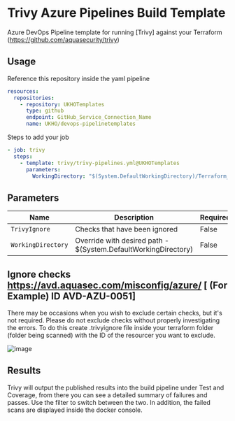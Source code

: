 # Trivy Azure Pipelines Build Template

Azure DevOps Pipeline template for running [Trivy] against your Terraform (https://github.com/aquasecurity/trivy)

## Usage

Reference this repository inside the yaml pipeline

```yaml
resources:
  repositories: 
    - repository: UKHOTemplates
      type: github
      endpoint: GitHub_Service_Connection_Name
      name: UKHO/devops-pipelinetemplates
```

Steps to add your job

```yaml
- job: trivy
  steps: 
    - template: trivy/trivy-pipelines.yml@UKHOTemplates
      parameters: 
        WorkingDirectory: "$(System.DefaultWorkingDirectory)/Terraform_Folder"
```


## Parameters


| Name                 | Description                                                                                    | Required? |
|----------------------|------------------------------------------------------------------------------------------------|-----------|
| `TrivyIgnore`        | Checks that have been ignored                                                                  | False     |
| `WorkingDirectory`   | Override with desired path - $(System.DefaultWorkingDirectory)                                 | False     |


## Ignore checks https://avd.aquasec.com/misconfig/azure/ [ (For Example) ID AVD-AZU-0051] 

There may be occasions when you wish to exclude certain checks, but it's not required. Please do not exclude checks without properly investigating the errors.
To do this create .trivyignore file inside your terraform folder (folder being scanned) with the ID of the resourcer you want to exclude.

![image](https://github.com/UKHO/devops-pipelinetemplates/assets/52528924/b4489233-3c56-4005-aa12-b17975cdc7fa)


## Results

Trivy will output the published results into the build pipeline under Test and Coverage, from there you can see a detailed summary of failures and passes. 
Use the filter to switch between the two. In addition, the failed scans are displayed inside the docker console.






